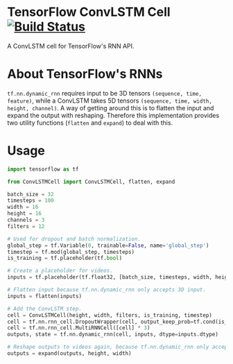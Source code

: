 # TensorFlow ConvLSTM Cell [![Build Status](https://travis-ci.org/carlthome/tensorflow-convlstm-cell.svg?branch=master)](https://travis-ci.org/carlthome/tensorflow-convlstm-cell)
A ConvLSTM cell for TensorFlow's RNN API.

# About TensorFlow's RNNs
`tf.nn.dynamic_rnn` requires input to be 3D tensors `(sequence, time, feature)`, while a ConvLSTM takes 5D tensors `(sequence, time, width, height, channel)`. A way of getting around this is to flatten the input and expand the output with reshaping. Therefore this implementation provides two utility functions (`flatten` and `expand`) to deal with this.

# Usage
```py
import tensorflow as tf

from ConvLSTMCell import ConvLSTMCell, flatten, expand

batch_size = 32
timesteps = 100
width = 16
height = 16
channels = 3
filters = 12

# Used for dropout and batch normalization.
global_step = tf.Variable(0, trainable=False, name='global_step')
timestep = tf.mod(global_step, timesteps)
is_training = tf.placeholder(tf.bool)

# Create a placeholder for videos.
inputs = tf.placeholder(tf.float32, [batch_size, timesteps, width, height, channels])

# Flatten input because tf.nn.dynamic_rnn only accepts 3D input.
inputs = flatten(inputs)

# Add the ConvLSTM step.
cell = ConvLSTMCell(height, width, filters, is_training, timestep)
cell = tf.nn.rnn_cell.DropoutWrapper(cell, output_keep_prob=tf.cond(is_training, lambda: tf.constant(0.9), lambda: tf.constant(1.0)))
cell = tf.nn.rnn_cell.MultiRNNCell([cell] * 3)
outputs, state = tf.nn.dynamic_rnn(cell, inputs, dtype=inputs.dtype)

# Reshape outputs to videos again, because tf.nn.dynamic_rnn only accepts 3D input.
outputs = expand(outputs, height, width)
```
